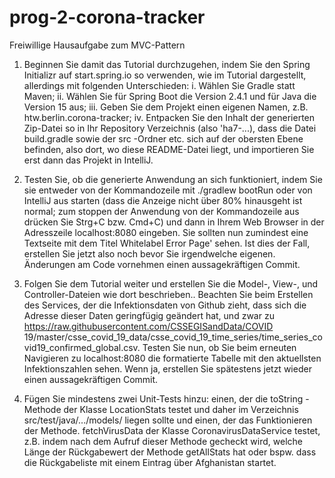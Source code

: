 # prog-2-corona-tracker
Freiwillige Hausaufgabe zum MVC-Pattern

1. Beginnen Sie damit das Tutorial durchzugehen, indem Sie den Spring Initializr auf start.spring.io so verwenden, wie im Tutorial dargestellt, allerdings mit folgenden Unterschieden: i. Wählen Sie Gradle statt Maven; ii. Wählen Sie für Spring Boot die Version 2.4.1 und für Java die Version 15 aus; iii. Geben Sie dem Projekt einen eigenen Namen, z.B. htw.berlin.corona-tracker; iv. Entpacken Sie den Inhalt der generierten Zip-Datei so in Ihr Repository Verzeichnis (also 'ha7-...), dass die Datei build.gradle sowie der src -Ordner etc. sich auf der obersten Ebene befinden, also dort, wo diese README-Datei liegt, und importieren Sie erst dann das Projekt in IntelliJ.

2. Testen Sie, ob die generierte Anwendung an sich funktioniert, indem Sie sie entweder von der Kommandozeile mit ./gradlew bootRun oder von IntelliJ aus starten (dass die Anzeige nicht über 80% hinausgeht ist normal; zum stoppen der Anwendung von der Kommandozeile aus drücken Sie Strg+C bzw. Cmd+C) und dann in Ihrem Web Browser in der Adresszeile localhost:8080 eingeben. Sie sollten nun zumindest eine Textseite mit dem Titel Whitelabel Error Page' sehen. Ist dies der Fall, erstellen Sie jetzt also noch bevor Sie irgendwelche eigenen. Änderungen am Code vornehmen einen aussagekräftigen Commit.

3. Folgen Sie dem Tutorial weiter und erstellen Sie die Model-, View-, und Controller-Dateien wie dort beschrieben.. Beachten Sie beim Erstellen des Services, der die Infektionsdaten von Github zieht, dass sich die Adresse dieser Daten geringfügig geändert hat, und zwar zu https://raw.githubusercontent.com/CSSEGISandData/COVID 19/master/csse_covid_19_data/csse_covid_19_time_series/time_series_covid19_confirmed_global.csv. Testen Sie nun, ob Sie beim erneuten Navigieren zu localhost:8080 die formatierte Tabelle mit den aktuellsten Infektionszahlen sehen. Wenn ja, erstellen Sie spätestens jetzt wieder einen aussagekräftigen Commit.

4. Fügen Sie mindestens zwei Unit-Tests hinzu: einen, der die toString -Methode der Klasse LocationStats testet und daher im Verzeichnis src/test/java/.../models/ liegen sollte und einen, der das Funktionieren der Methode. fetchVirusData der Klasse CoronavirusDataService testet, z.B. indem nach dem Aufruf dieser Methode gecheckt wird, welche Länge der Rückgabewert der Methode getAllStats hat oder bspw. dass die Rückgabeliste mit einem Eintrag über Afghanistan startet.
